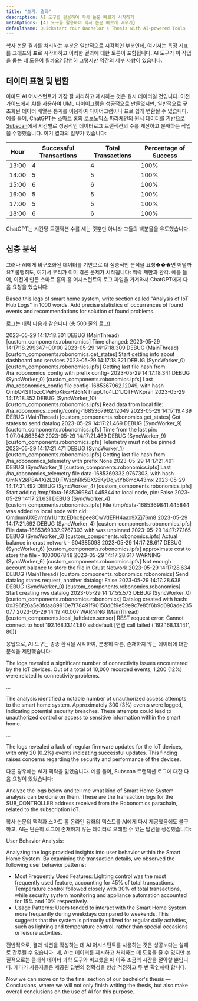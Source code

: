 ```yaml
---
title: "쓰기: 결과"
description: AI 도구를 활용하여 학사 논문 빠르게 시작하기
metaOptions: [AI 도구를 활용하여 학사 논문 빠르게 배우기]
defaultName: Quickstart Your Bachelor's Thesis with AI-powered Tools
---
```


<RoboAcademyText fWeight="500">
학사 논문 결과를 처리하는 부분은 일반적으로 시각적인 부분인데, 여기서는 특정 지표를 그래프와 표로 시각화하고 이러한 결과에 대한 토론이 포함됩니다. AI 도구가 이 작업을 돕는 데 도움이 될까요? 당연히 그렇지만 약간의 세부 사항이 있습니다.
</RoboAcademyText>

## 데이터 표현 및 변환

아마도 AI 어시스턴트가 가장 잘 처리하고 제시하는 것은 원시 데이터일 것입니다. 이전 가이드에서 AI를 사용하여 UML 다이어그램을 성공적으로 만들었지만, 일반적으로 구조화된 데이터 배열은 통계를 이용하여 다이어그램이나 표로 쉽게 변환될 수 있습니다. 예를 들어, ChatGPT는 스마트 홈의 로보노믹스 파라체인의 원시 데이터를 기반으로 [Subscan](https://robonomics.subscan.io/)에서 시간별로 성공적인 데이터로그 트랜잭션의 수를 계산하고 분배하는 작업을 수행했습니다. 여기 결과의 일부가 있습니다:

| Hour  | Successful Transactions | Total Transactions | Percentage of Success |
|-------|-------------------------|--------------------|-----------------------|
| 13:00 | 4                       | 4                  | 100%                  |
| 14:00 | 5                       | 5                  | 100%                  |
| 15:00 | 6                       | 6                  | 100%                  |
| 16:00 | 5                       | 5                  | 100%                  |
| 17:00 | 5                       | 5                  | 100%                  |
| 18:00 | 6                       | 6                  | 100%                  |

ChatGPT는 시간당 트랜잭션 수를 세는 것뿐만 아니라 그들의 백분율을 유도했습니다. 

## 심층 분석

그러나 AI에게 비구조화된 데이터를 기반으로 더 심층적인 분석을 요청���면 어떨까요? 불행히도, 여기서 우리가 이미 겪은 문제가 시작됩니다: 맥락 제한과 환각. 예를 들어, 이전에 만든 스마트 홈의 홈 어시스턴트의 로그 파일을 가져와서 ChatGPT에게 다음 요청을 했습니다:

<RoboAcademyDialog>

Based this logs of smart home system, write section called "Analysis of IoT Hub Logs" in 1000 words. Add precise statistics of occurrences of found events and recommendations for solution of found problems.

</RoboAcademyDialog>

로그는 대략 다음과 같습니다 (총 500 줄의 로그):

<LessonCodeWrapper language="bash" noCopyIcon noLines codeClass="big-code">
    2023-05-29 14:17:18.301 DEBUG (MainThread) [custom_components.robonomics] Time changed: 2023-05-29 14:17:18.299347+00:00
    2023-05-29 14:17:18.309 DEBUG (MainThread) [custom_components.robonomics.get_states] Start getting info about dashboard and services
    2023-05-29 14:17:18.321 DEBUG (SyncWorker_0) [custom_components.robonomics.ipfs] Getting last file hash from /ha_robonomics_config with prefix config-
    2023-05-29 14:17:18.341 DEBUG (SyncWorker_0) [custom_components.robonomics.ipfs] Last /ha_robonomics_config file config-1685367962.12049, with hash QmbQ4STfozcCPeHpKkcrH26hNTnupU1o4LD1JQTFWKpran
    2023-05-29 14:17:18.352 DEBUG (SyncWorker_10) [custom_components.robonomics.ipfs] Read data from local file: /ha_robonomics_config/config-1685367962.12049
    2023-05-29 14:17:19.439 DEBUG (MainThread) [custom_components.robonomics.get_states] Got states to send datalog
    2023-05-29 14:17:21.469 DEBUG (SyncWorker_9) [custom_components.robonomics.ipfs] Time from the last pin: 1:07:04.863542
    2023-05-29 14:17:21.469 DEBUG (SyncWorker_9) [custom_components.robonomics.ipfs] Telemetry must not be pinned
    2023-05-29 14:17:21.471 DEBUG (SyncWorker_1) [custom_components.robonomics.ipfs] Getting last file hash from /ha_robonomics_telemetry with prefix None
    2023-05-29 14:17:21.491 DEBUG (SyncWorker_1) [custom_components.robonomics.ipfs] Last /ha_robonomics_telemetry file data-1685369332.9767303, with hash QmNY2kPBA4Xi2L2DjTWzqhRk5BXS5KyDqjvtYb8mcA43mx
    2023-05-29 14:17:21.492 DEBUG (SyncWorker_4) [custom_components.robonomics.ipfs] Start adding /tmp/data-1685369841.445844 to local node, pin: False
    2023-05-29 14:17:21.631 DEBUG (SyncWorker_4) [custom_components.robonomics.ipfs] File /tmp/data-1685369841.445844 was added to local node with cid: QmdmmUXEvmtW1UnttcEDhc8pee8CwVdEFH4aax9XZj76m8
    2023-05-29 14:17:21.692 DEBUG (SyncWorker_4) [custom_components.robonomics.ipfs] File data-1685369332.9767303 with was unpinned
    2023-05-29 14:17:27.165 DEBUG (SyncWorker_6) [custom_components.robonomics.ipfs] Actual balance in crust network - 604385098
    2023-05-29 14:17:28.617 DEBUG (SyncWorker_6) [custom_components.robonomics.ipfs] approximate cost to store the file - 1000067848
    2023-05-29 14:17:28.617 WARNING (SyncWorker_6) [custom_components.robonomics.ipfs] Not enough account balance to store the file in Crust Network
    2023-05-29 14:17:28.634 DEBUG (MainThread) [custom_components.robonomics.robonomics] Send datalog states request, another datalog: False
    2023-05-29 14:17:28.638 DEBUG (SyncWorker_0) [custom_components.robonomics.robonomics] Start creating rws datalog
    2023-05-29 14:17:55.573 DEBUG (SyncWorker_0) [custom_components.robonomics.robonomics] Datalog created with hash: 0x396f26a5e3fdaa89910e7f78491f90150d6f9e59e9c7e85f6b9d090ade235077
    2023-05-29 14:19:40.007 WARNING (MainThread) [custom_components.local_luftdaten.sensor] REST request error: Cannot connect to host 192.168.13.141:80 ssl:default [연결 call failed ('192.168.13.141', 80)]

</LessonCodeWrapper>

응답으로, AI 도구는 종종 환각을 시작하여, 분명히 다른, 존재하지 않는 데이터에 대한 분석을 제안했습니다:

<RoboAcademyDialog>

<ChatGPT/>

The logs revealed a significant number of connectivity issues encountered by the IoT devices. Out of a total of 10,000 recorded events, 1,200 (12%) were related to connectivity problems.

...

The analysis identified a notable number of unauthorized access attempts to the smart home system. Approximately 300 (3%) events were logged, indicating potential security breaches. These attempts could lead to unauthorized control or access to sensitive information within the smart home.

...

The logs revealed a lack of regular firmware updates for the IoT devices, with only 20 (0.2%) events indicating successful updates. This finding raises concerns regarding the security and performance of the devices.

</RoboAcademyDialog>

다른 경우에는 AI가 맥락을 잃었습니다. 예를 들어, Subscan 트랜잭션 로그에 대한 다음 요청이 있었습니다:

<RoboAcademyDialog>

Analyze the logs below and tell me what kind of Smart Home System analysis can be done on them. These are the transaction logs for the SUB_CONTROLLER address received from the Robonomics parachain, related to the subscription IoT.

</RoboAcademyDialog>

학사 논문의 맥락과 스마트 홈 온라인 강좌의 텍스트를 AI에게 다시 제공했음에도 불구하고, AI는 단순히 로그에 존재하지 않는 데이터로 오해할 수 있는 답변을 생성했습니다:

<RoboAcademyDialog>

<ChatGPT/>

User Behavior Analysis:

Analyzing the logs provided insights into user behavior within the Smart Home System. By examining the transaction details, we observed the following user behavior patterns:
- Most Frequently Used Features: Lighting control was the most frequently used feature, accounting for 45% of total transactions. Temperature control followed closely with 30% of total transactions, while security system monitoring and appliance automation accounted for 15% and 10% respectively.
- Usage Patterns: Users tended to interact with the Smart Home System more frequently during weekdays compared to weekends. This suggests that the system is primarily utilized for regular daily activities, such as lighting and temperature control, rather than special occasions or leisure activities.

</RoboAcademyDialog>

전반적으로, 결과 섹션을 작성하는 데 AI 어시스턴트를 사용하는 것은 성공보다는 실패로 간주될 수 있습니다. 네, AI는 데이터를 제시하고 처리하는 데 도움을 줄 수 있지만 본질적으로는 클래식 데이터 과학 도구와 비교했을 때 아주 조금의 시간을 절약할 뿐입니다. 게다가 사용자들은 제공된 답변의 정확성을 항상 걱정하고 두 번 확인해야 합니다.

<RoboAcademyText fWeight="500">
Now we can move on to the final section of our bachelor's thesis — Conclusions, where we will not only finish writing the thesis, but also make overall conclusions on the use of AI for this purpose.
</RoboAcademyText>